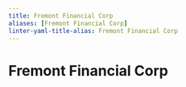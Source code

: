 ```yaml
---
title: Fremont Financial Corp
aliases: [Fremont Financial Corp]
linter-yaml-title-alias: Fremont Financial Corp
---
```

# Fremont Financial Corp

